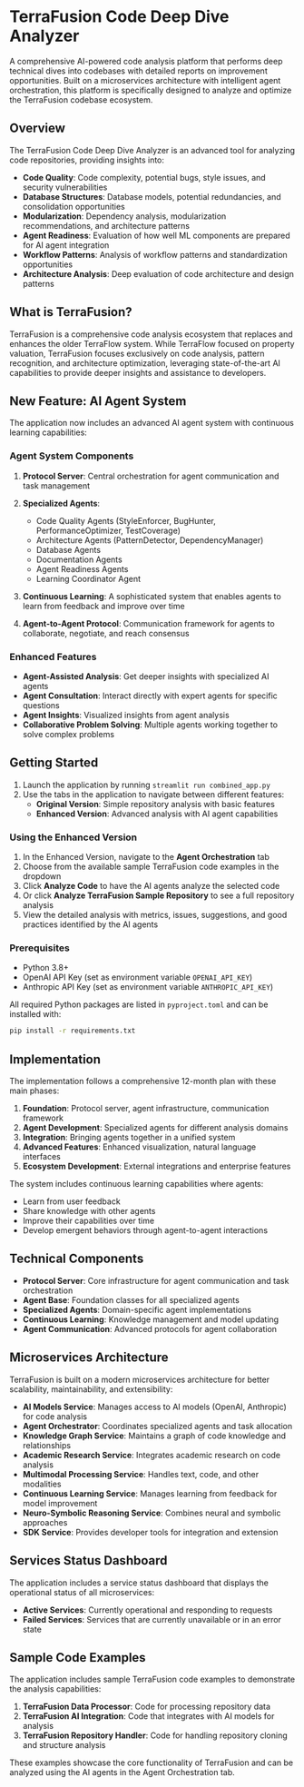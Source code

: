 # TerraFusion Code Deep Dive Analyzer

A comprehensive AI-powered code analysis platform that performs deep technical dives into codebases with detailed reports on improvement opportunities. Built on a microservices architecture with intelligent agent orchestration, this platform is specifically designed to analyze and optimize the TerraFusion codebase ecosystem.

## Overview

The TerraFusion Code Deep Dive Analyzer is an advanced tool for analyzing code repositories, providing insights into:

- **Code Quality**: Code complexity, potential bugs, style issues, and security vulnerabilities
- **Database Structures**: Database models, potential redundancies, and consolidation opportunities
- **Modularization**: Dependency analysis, modularization recommendations, and architecture patterns
- **Agent Readiness**: Evaluation of how well ML components are prepared for AI agent integration
- **Workflow Patterns**: Analysis of workflow patterns and standardization opportunities
- **Architecture Analysis**: Deep evaluation of code architecture and design patterns

## What is TerraFusion?

TerraFusion is a comprehensive code analysis ecosystem that replaces and enhances the older TerraFlow system. While TerraFlow focused on property valuation, TerraFusion focuses exclusively on code analysis, pattern recognition, and architecture optimization, leveraging state-of-the-art AI capabilities to provide deeper insights and assistance to developers.

## New Feature: AI Agent System

The application now includes an advanced AI agent system with continuous learning capabilities:

### Agent System Components

1. **Protocol Server**: Central orchestration for agent communication and task management
2. **Specialized Agents**: 
   - Code Quality Agents (StyleEnforcer, BugHunter, PerformanceOptimizer, TestCoverage)
   - Architecture Agents (PatternDetector, DependencyManager)
   - Database Agents
   - Documentation Agents
   - Agent Readiness Agents
   - Learning Coordinator Agent

3. **Continuous Learning**: A sophisticated system that enables agents to learn from feedback and improve over time
4. **Agent-to-Agent Protocol**: Communication framework for agents to collaborate, negotiate, and reach consensus

### Enhanced Features

- **Agent-Assisted Analysis**: Get deeper insights with specialized AI agents
- **Agent Consultation**: Interact directly with expert agents for specific questions
- **Agent Insights**: Visualized insights from agent analysis
- **Collaborative Problem Solving**: Multiple agents working together to solve complex problems

## Getting Started

1. Launch the application by running `streamlit run combined_app.py`
2. Use the tabs in the application to navigate between different features:
   - **Original Version**: Simple repository analysis with basic features
   - **Enhanced Version**: Advanced analysis with AI agent capabilities

### Using the Enhanced Version

1. In the Enhanced Version, navigate to the **Agent Orchestration** tab
2. Choose from the available sample TerraFusion code examples in the dropdown
3. Click **Analyze Code** to have the AI agents analyze the selected code
4. Or click **Analyze TerraFusion Sample Repository** to see a full repository analysis
5. View the detailed analysis with metrics, issues, suggestions, and good practices identified by the AI agents

### Prerequisites

- Python 3.8+
- OpenAI API Key (set as environment variable `OPENAI_API_KEY`)
- Anthropic API Key (set as environment variable `ANTHROPIC_API_KEY`)

All required Python packages are listed in `pyproject.toml` and can be installed with:

```bash
pip install -r requirements.txt
```

## Implementation

The implementation follows a comprehensive 12-month plan with these main phases:

1. **Foundation**: Protocol server, agent infrastructure, communication framework
2. **Agent Development**: Specialized agents for different analysis domains
3. **Integration**: Bringing agents together in a unified system
4. **Advanced Features**: Enhanced visualization, natural language interfaces
5. **Ecosystem Development**: External integrations and enterprise features

The system includes continuous learning capabilities where agents:
- Learn from user feedback
- Share knowledge with other agents
- Improve their capabilities over time
- Develop emergent behaviors through agent-to-agent interactions

## Technical Components

- **Protocol Server**: Core infrastructure for agent communication and task orchestration
- **Agent Base**: Foundation classes for all specialized agents
- **Specialized Agents**: Domain-specific agent implementations
- **Continuous Learning**: Knowledge management and model updating
- **Agent Communication**: Advanced protocols for agent collaboration

## Microservices Architecture

TerraFusion is built on a modern microservices architecture for better scalability, maintainability, and extensibility:

- **AI Models Service**: Manages access to AI models (OpenAI, Anthropic) for code analysis
- **Agent Orchestrator**: Coordinates specialized agents and task allocation
- **Knowledge Graph Service**: Maintains a graph of code knowledge and relationships
- **Academic Research Service**: Integrates academic research on code analysis
- **Multimodal Processing Service**: Handles text, code, and other modalities
- **Continuous Learning Service**: Manages learning from feedback for model improvement
- **Neuro-Symbolic Reasoning Service**: Combines neural and symbolic approaches
- **SDK Service**: Provides developer tools for integration and extension

## Services Status Dashboard

The application includes a service status dashboard that displays the operational status of all microservices:

- **Active Services**: Currently operational and responding to requests
- **Failed Services**: Services that are currently unavailable or in an error state

## Sample Code Examples

The application includes sample TerraFusion code examples to demonstrate the analysis capabilities:

1. **TerraFusion Data Processor**: Code for processing repository data
2. **TerraFusion AI Integration**: Code that integrates with AI models for analysis
3. **TerraFusion Repository Handler**: Code for handling repository cloning and structure analysis

These examples showcase the core functionality of TerraFusion and can be analyzed using the AI agents in the Agent Orchestration tab.